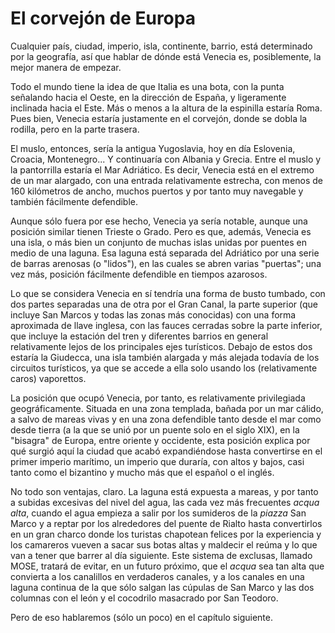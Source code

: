 # El corvejón de Europa

Cualquier país, ciudad, imperio, isla, continente, barrio, está determinado
por la geografía, así que hablar de dónde está Venecia es,
posiblemente, la mejor manera de empezar.

Todo el mundo tiene la idea de que Italia es una bota, con la punta
señalando hacia el Oeste, en la dirección de España, y ligeramente
inclinada hacia el Este. Más o menos a la altura de la espinilla
estaría Roma. Pues bien, Venecia estaría justamente en el corvejón,
donde se dobla la rodilla, pero en la parte trasera.

El muslo, entonces, sería la antigua Yugoslavia, hoy en día Eslovenia,
Croacia, Montenegro... Y continuaría con Albania y Grecia. Entre el
muslo y la pantorrilla estaría el Mar Adriático. Es decir, Venecia
está en el extremo de un mar alargado, con una entrada relativamente
estrecha, con menos de 160 kilómetros de ancho, muchos puertos y por
tanto muy navegable y también fácilmente defendible.

Aunque sólo fuera por ese hecho, Venecia ya sería notable, aunque una
posición similar tienen Trieste o Grado. Pero es que, además, Venecia
es una isla, o más bien un conjunto de muchas islas unidas por puentes
en medio de una laguna. Esa laguna está separada del Adriático por una
serie de barras arenosas (o "lidos"), en las cuales se abren varias
"puertas"; una vez más, posición fácilmente defendible en tiempos
azarosos.

Lo que se considera Venecia en sí tendría una forma de busto tumbado,
con dos partes separadas una de otra por el Gran Canal, la parte
superior (que incluye San Marcos y todas las zonas más conocidas) con
una forma aproximada de llave inglesa, con las fauces cerradas sobre
la parte inferior, que incluye la estación del tren y diferentes
barrios en general relativamente lejos de los principales ejes
turísticos. Debajo de estos dos estaría la Giudecca, una isla también
alargada y más alejada todavía de los circuitos turísticos, ya que se
accede a ella solo usando los (relativamente caros) vaporettos.

La posición que ocupó Venecia, por tanto, es relativamente
privilegiada geográficamente. Situada en una zona templada, bañada por
un mar cálido, a salvo de mareas vivas y en una zona defendible tanto
desde el mar como desde tierra (a la que se unió por un puente solo en
el siglo XIX), en la "bisagra" de Europa, entre oriente y occidente,
esta posición explica por qué surgió aquí la ciudad que acabó
expandiéndose hasta convertirse en el primer imperio marítimo, un
imperio que duraría, con altos y bajos, casi tanto como el bizantino y
mucho más que el español o el inglés.

No todo son ventajas, claro. La laguna está expuesta a mareas, y por tanto a subidas excesivas del nivel del agua, las cada vez más frecuentes *acqua alta*, cuando el agua empieza a salir por los sumideros de la *piazza* San Marco y a reptar por los alrededores del puente de Rialto hasta convertirlos en un gran charco donde los turistas chapotean felices por la experiencia y los camareros vueven a sacar sus botas altas y maldecir el reúma y lo que van a tener que barrer al día siguiente. Este sistema de exclusas, llamado MOSE, tratará de evitar, en un futuro próximo, que el *acqua* sea tan alta que convierta a los canalillos en verdaderos canales, y a los canales en una laguna continua de la que sólo salgan las cúpulas de San Marco y las dos columnas con el león y el cocodrilo masacrado por San Teodoro.

Pero de eso hablaremos (sólo un poco) en el capítulo siguiente.
